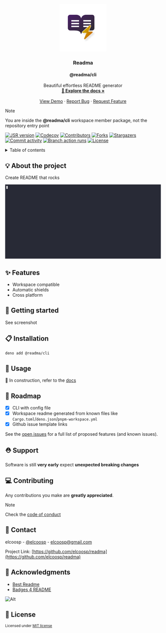 <a id="readme-top"></a>
  <!-- PROJECT LOGO -->
  <br />
  <div align="center">
  <a href="https://github.com/elcoosp/readma">
  <img src="https://raw.githubusercontent.com/elcoosp/readma/HEAD/images/logo.png" style="max-height: 200px; object-fit: contain;" alt="Logo">
  </a>
  <h3 align="center">Readma</h3>
  <h4 align="center">@readma/cli</h4>
  <p align="center">
  Beautiful effortless README generator
  <br />
  <a href="https://readma.vercel.app/"><strong>📖 Explore the docs »</strong></a>
  <br />
  <br />
  <a href="https://github.com/elcoosp/readma">View Demo</a>
  ·
  <a href="https://github.com/elcoosp/readma/issues/new?template=bug-report.yml&title=%5BBug%5D%3A+&labels=bug&assignees=elcoosp">Report Bug</a>
  ·
  <a href="https://github.com/elcoosp/readma/issues/new?template=feature-request.yml&title=%5BFeat%5D%3A+&labels=enhancement&assignees=elcoosp">Request Feature</a>
    </p>
    </div>

> [!NOTE]
> You are inside the **@readma/cli** workspace member package, not the repository entry point
      
[![JSR version][jsr-version-shield]][jsr-version-url]
[![Codecov][codecov-shield]][codecov-url]
[![Contributors][contributors-shield]][contributors-url]
[![Forks][forks-shield]][forks-url]
[![Stargazers][stargazers-shield]][stargazers-url]
[![Commit activity][commit-activity-shield]][commit-activity-url]
[![Branch action runs][branch-action-runs-shield]][branch-action-runs-url]
[![License][license-shield]][license-url]

<!-- TABLE OF CONTENTS -->
<details>
  <summary>Table of contents</summary>
  <ol>
   <li><a href="#about-the-project">💡 About the project</a></li>
   <li><a href="#features">✨ Features</a></li>
   <li><a href="#getting-started">🎉 Getting started</a></li>
   <li><a href="#installation">📋 Installation</a></li>
   <li><a href="#usage">🔧 Usage</a></li>
   <li><a href="#roadmap">🚀 Roadmap</a></li>
   <li><a href="#support">⛑️ Support</a></li>
   <li><a href="#contributing">💻 Contributing</a></li>
   <li><a href="#contact">📨 Contact</a></li>
   <li><a href="#acknowledgments">👏 Acknowledgments</a></li>
   <li><a href="#license">📄 License</a></li>
  </ol>
</details>

## 💡 About the project

Create README that rocks

<img src="https://raw.githubusercontent.com/elcoosp/readma/HEAD/images/screenshot.gif" alt="Product screenshot" />

## ✨ Features

- Workspace compatible
- Automatic shields
- Cross platform

## 🎉 Getting started

See screenshot

## 📋 Installation

```sh
deno add @readma/cli
```

## 🔧 Usage

🚧 In construction, refer to the [docs](https://readma.vercel.app/)

## 🚀 Roadmap

- [x] CLI with config file
- [x] Workspace readme generated from known files like `Cargo.toml`/`deno.json`/`pnpm-workspace.yml`
- [x] Github issue template links

See the [open issues](https://github.com/elcoosp/readma/issues) for a full list of proposed features (and known issues).

## ⛑️ Support

Software is still **very early** expect **unexpected breaking changes**

## 💻 Contributing

Any contributions you make are **greatly appreciated**.

> [!NOTE]
> Check the [code of conduct](https://github.com/elcoosp/readma/tree/fix/mig-template/.github/CODE_OF_CONDUCT.md)

## 📨 Contact

elcoosp - [@elcoosp](https://twitter.com/elcoosp) - [elcoosp@gmail.com](elcoosp@gmail.com)

Project Link: [https://github.com/elcoosp/readma](https://github.com/elcoosp/readma)

## 👏 Acknowledgments

- [Best Readme](https://github.com/othneildrew/Best-README-Template)
- [Badges 4 README](https://github.com/alexandresanlim/Badges4-README.md-Profile)

<!--MARKDOWN LINKS & IMAGES-- >
<!--https://www.markdownguide.org/basic-syntax/#reference-style-links -->
![Alt](https://repobeats.axiom.co/api/embed/1b12e7ffd13fd2d15772a30e8b0a995976150797.svg "Repobeats analytics image")
## 📄 License

<sup> Licensed under <a href="https://github.com/elcoosp/readma/blob/master/LICENSE-MIT">MIT license</a></sup>


[jsr-version-shield]: https://img.shields.io/jsr/v/@readma/cli.svg?style=for-the-badge&logo=jsr&logoColor=f5f5f5
[jsr-version-url]: https://jsr.io/@readma/cli
[codecov-shield]: https://img.shields.io/codecov/c/github/elcoosp/readma/fix/mig-template.svg?style=for-the-badge&logo=codecov&logoColor=f5f5f5
[codecov-url]: https://codecov.io/github/elcoosp/readma/tree/fix/mig-template/packages/cli
[contributors-shield]: https://img.shields.io/github/contributors/elcoosp/readma.svg?style=for-the-badge
[contributors-url]: https://github.com/elcoosp/readma/graphs/contributors
[forks-shield]: https://img.shields.io/github/forks/elcoosp/readma.svg?style=for-the-badge
[forks-url]: https://github.com/elcoosp/readma/network/members
[stargazers-shield]: https://img.shields.io/github/stars/elcoosp/readma.svg?style=for-the-badge
[stargazers-url]: https://github.com/elcoosp/readma/stargazers
[commit-activity-shield]: https://img.shields.io/github/commit-activity/w/elcoosp/readma.svg?style=for-the-badge
[commit-activity-url]: https://github.com/elcoosp/readma/commits
[branch-action-runs-shield]: https://img.shields.io/github/check-runs/elcoosp/readma/fix/mig-template.svg?style=for-the-badge&logo=githubactions&logoColor=f5f5f5
[branch-action-runs-url]: https://github.com/elcoosp/readma/actions?query=branch%3Afix%2Fmig-template
[license-shield]: https://img.shields.io/github/license/elcoosp/readma.svg?style=for-the-badge
[license-url]: https://github.com/elcoosp/readma/blob/master/LICENSE.txt